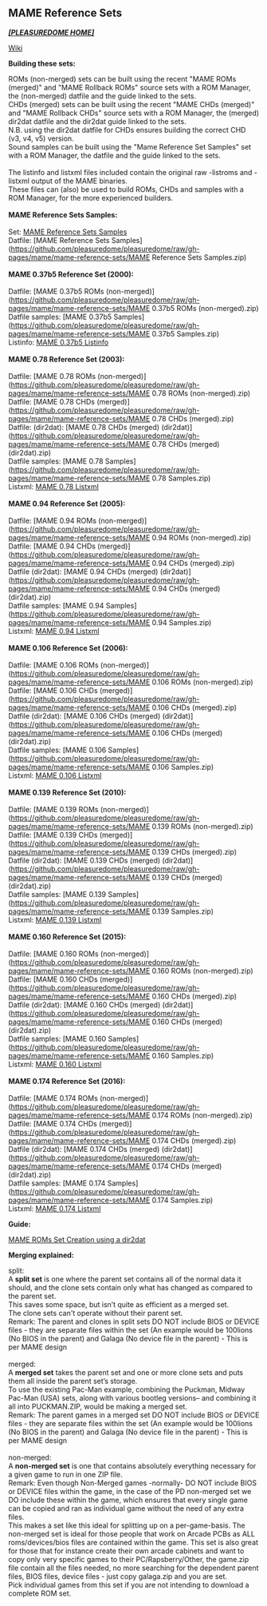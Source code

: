 ## MAME Reference Sets

<i><b>[[PLEASUREDOME HOME]](https://pleasuredome.github.io/pleasuredome/index.html)</b></i><br>

[Wiki](https://pleasuredome.miraheze.org/wiki/MAME_Reference_Sets)<br>
 
<b>Building these sets:</b>
 
ROMs (non-merged) sets can be built using the recent "MAME ROMs (merged)" and "MAME Rollback ROMs" source sets with a ROM Manager, the (non-merged) datfile and the guide linked to the sets.<br>
CHDs (merged) sets can be built using the recent "MAME CHDs (merged)" and "MAME Rollback CHDs" source sets with a ROM Manager, the (merged) dir2dat datfile and the dir2dat guide linked to the sets.<br>
N.B. using the dir2dat datfile for CHDs ensures building the correct CHD (v3, v4, v5) version.<br>
Sound samples can be built using the "Mame Reference Set Samples" set with a ROM Manager, the datfile and the guide linked to the sets.<br>
<br>
The listinfo and listxml files included contain the original raw -listroms and -listxml output of the MAME binaries.<br>
These files can (also) be used to build ROMs, CHDs and samples with a ROM Manager, for the more experienced builders.<br>
<br>
<b>MAME Reference Sets Samples:</b><br>
<br>
Set: [MAME Reference Sets Samples](magnet:?xt=urn:btih:e4a3ea844597ac713ad92790ec0965a2d87b3b4c&dn=MAME%20Reference%20Sets%20Samples&tr=udp%3a%2f%2ftracker.openbittorrent.com%3a80&tr=udp%3a%2f%2ftracker.opentrackr.org%3a1337%2fannounce)<br>
Datfile: [MAME Reference Sets Samples](https://github.com/pleasuredome/pleasuredome/raw/gh-pages/mame/mame-reference-sets/MAME Reference Sets Samples.zip)<br>
<br>
<b>MAME 0.37b5 Reference Set (2000):</b><br>
<br>
Datfile: [MAME 0.37b5 ROMs (non-merged)](https://github.com/pleasuredome/pleasuredome/raw/gh-pages/mame/mame-reference-sets/MAME 0.37b5 ROMs (non-merged).zip)<br>
Datfile samples: [MAME 0.37b5 Samples](https://github.com/pleasuredome/pleasuredome/raw/gh-pages/mame/mame-reference-sets/MAME 0.37b5 Samples.zip)<br>
Listinfo: [MAME 0.37b5 Listinfo](https://github.com/pleasuredome/pleasuredome/raw/gh-pages/mame/mame-reference-sets/mame_0.37b5_listinfo.zip)<br>
<br>
<b>MAME 0.78 Reference Set (2003):</b><br>
<br>
Datfile: [MAME 0.78 ROMs (non-merged)](https://github.com/pleasuredome/pleasuredome/raw/gh-pages/mame/mame-reference-sets/MAME 0.78 ROMs (non-merged).zip)<br>
Datfile: [MAME 0.78 CHDs (merged)](https://github.com/pleasuredome/pleasuredome/raw/gh-pages/mame/mame-reference-sets/MAME 0.78 CHDs (merged).zip)<br>
Datfile: (dir2dat): [MAME 0.78 CHDs (merged) (dir2dat)](https://github.com/pleasuredome/pleasuredome/raw/gh-pages/mame/mame-reference-sets/MAME 0.78 CHDs (merged) (dir2dat).zip)<br>
Datfile samples: [MAME 0.78 Samples](https://github.com/pleasuredome/pleasuredome/raw/gh-pages/mame/mame-reference-sets/MAME 0.78 Samples.zip)<br>
Listxml: [MAME 0.78 Listxml](https://github.com/pleasuredome/pleasuredome/raw/gh-pages/mame/mame-reference-sets/mame_0.78_listxml.zip)<br>
<br>
<b>MAME 0.94 Reference Set (2005):</b><br>
<br>
Datfile: [MAME 0.94 ROMs (non-merged)](https://github.com/pleasuredome/pleasuredome/raw/gh-pages/mame/mame-reference-sets/MAME 0.94 ROMs (non-merged).zip)<br>
Datfile: [MAME 0.94 CHDs (merged)](https://github.com/pleasuredome/pleasuredome/raw/gh-pages/mame/mame-reference-sets/MAME 0.94 CHDs (merged).zip)<br>
Datfile (dir2dat): [MAME 0.94 CHDs (merged) (dir2dat)](https://github.com/pleasuredome/pleasuredome/raw/gh-pages/mame/mame-reference-sets/MAME 0.94 CHDs (merged) (dir2dat).zip)<br>
Datfile samples: [MAME 0.94 Samples](https://github.com/pleasuredome/pleasuredome/raw/gh-pages/mame/mame-reference-sets/MAME 0.94 Samples.zip)<br>
Listxml: [MAME 0.94 Listxml](https://github.com/pleasuredome/pleasuredome/raw/gh-pages/mame/mame-reference-sets/mame_0.94_listxml.zip)<br>
<br>
<b>MAME 0.106 Reference Set (2006):</b><br>
<br>
Datfile: [MAME 0.106 ROMs (non-merged)](https://github.com/pleasuredome/pleasuredome/raw/gh-pages/mame/mame-reference-sets/MAME 0.106 ROMs (non-merged).zip)<br>
Datfile: [MAME 0.106 CHDs (merged)](https://github.com/pleasuredome/pleasuredome/raw/gh-pages/mame/mame-reference-sets/MAME 0.106 CHDs (merged).zip)<br>
Datfile (dir2dat): [MAME 0.106 CHDs (merged) (dir2dat)](https://github.com/pleasuredome/pleasuredome/raw/gh-pages/mame/mame-reference-sets/MAME 0.106 CHDs (merged) (dir2dat).zip)<br>
Datfile samples: [MAME 0.106 Samples](https://github.com/pleasuredome/pleasuredome/raw/gh-pages/mame/mame-reference-sets/MAME 0.106 Samples.zip)<br>
Listxml: [MAME 0.106 Listxml](https://github.com/pleasuredome/pleasuredome/raw/gh-pages/mame/mame-reference-sets/mame_0.106_listxml.zip)<br>
<br>
<b>MAME 0.139 Reference Set (2010):</b><br>
<br>
Datfile: [MAME 0.139 ROMs (non-merged)](https://github.com/pleasuredome/pleasuredome/raw/gh-pages/mame/mame-reference-sets/MAME 0.139 ROMs (non-merged).zip)<br>
Datfile: [MAME 0.139 CHDs (merged)](https://github.com/pleasuredome/pleasuredome/raw/gh-pages/mame/mame-reference-sets/MAME 0.139 CHDs (merged).zip)<br>
Datfile (dir2dat): [MAME 0.139 CHDs (merged) (dir2dat)](https://github.com/pleasuredome/pleasuredome/raw/gh-pages/mame/mame-reference-sets/MAME 0.139 CHDs (merged) (dir2dat).zip)<br>
Datfile samples: [MAME 0.139 Samples](https://github.com/pleasuredome/pleasuredome/raw/gh-pages/mame/mame-reference-sets/MAME 0.139 Samples.zip)<br>
Listxml: [MAME 0.139 Listxml](https://github.com/pleasuredome/pleasuredome/raw/gh-pages/mame/mame-reference-sets/mame_0.139_listxml.zip)<br>
<br>
<b>MAME 0.160 Reference Set (2015):</b><br>
<br>
Datfile: [MAME 0.160 ROMs (non-merged)](https://github.com/pleasuredome/pleasuredome/raw/gh-pages/mame/mame-reference-sets/MAME 0.160 ROMs (non-merged).zip)<br>
Datfile: [MAME 0.160 CHDs (merged)](https://github.com/pleasuredome/pleasuredome/raw/gh-pages/mame/mame-reference-sets/MAME 0.160 CHDs (merged).zip)<br>
Datfile (dir2dat): [MAME 0.160 CHDs (merged) (dir2dat)](https://github.com/pleasuredome/pleasuredome/raw/gh-pages/mame/mame-reference-sets/MAME 0.160 CHDs (merged) (dir2dat).zip)<br>
Datfile samples: [MAME 0.160 Samples](https://github.com/pleasuredome/pleasuredome/raw/gh-pages/mame/mame-reference-sets/MAME 0.160 Samples.zip)<br>
Listxml: [MAME 0.160 Listxml](https://github.com/pleasuredome/pleasuredome/raw/gh-pages/mame/mame-reference-sets/mame_0.160_listxml.zip)<br>
<br>
<b>MAME 0.174 Reference Set (2016):</b><br>
<br>
Datfile: [MAME 0.174 ROMs (non-merged)](https://github.com/pleasuredome/pleasuredome/raw/gh-pages/mame/mame-reference-sets/MAME 0.174 ROMs (non-merged).zip)<br>
Datfile: [MAME 0.174 CHDs (merged)](https://github.com/pleasuredome/pleasuredome/raw/gh-pages/mame/mame-reference-sets/MAME 0.174 CHDs (merged).zip)<br>
Datfile (dir2dat): [MAME 0.174 CHDs (merged) (dir2dat)](https://github.com/pleasuredome/pleasuredome/raw/gh-pages/mame/mame-reference-sets/MAME 0.174 CHDs (merged) (dir2dat).zip)<br>
Datfile samples: [MAME 0.174 Samples](https://github.com/pleasuredome/pleasuredome/raw/gh-pages/mame/mame-reference-sets/MAME 0.174 Samples.zip)<br>
Listxml: [MAME 0.174 Listxml](https://github.com/pleasuredome/pleasuredome/raw/gh-pages/mame/mame-reference-sets/mame_0.174_listxml.zip)<br>

<b>Guide:</b>

[MAME ROMs Set Creation using a dir2dat](https://pleasuredome.miraheze.org/wiki/MAME_ROMs_Set_Creation_using_a_dir2dat)<br>

<b>Merging explained:</b>

split:<br>
A <b>split set</b> is one where the parent set contains all of the normal data it should, and the clone sets contain only what has changed as compared to the parent set.<br>
This saves some space, but isn’t quite as efficient as a merged set.<br>
The clone sets can't operate without their parent set.<br>
Remark: The parent and clones in split sets DO NOT include BIOS or DEVICE files - they are separate files within the set (An example would be 100lions (No BIOS in the parent) and Galaga (No device file in the parent) - This is per MAME design<br>
<br>
merged:<br>
A <b>merged set</b> takes the parent set and one or more clone sets and puts them all inside the parent set’s storage.<br>
To use the existing Pac-Man example, combining the Puckman, Midway Pac-Man (USA) sets, along with various bootleg versions– and combining it all into PUCKMAN.ZIP, would be making a merged set.<br>
Remark: The parent games in a merged set DO NOT include BIOS or DEVICE files - they are separate files within the set (An example would be 100lions (No BIOS in the parent) and Galaga (No device file in the parent) - This is per MAME design<br>
<br>
non-merged:<br>
A <b>non-merged set</b> is one that contains absolutely everything necessary for a given game to run in one ZIP file.<br>
Remark: Even though Non-Merged games -normally- DO NOT include BIOS or DEVICE files within the game, in the case of the PD non-merged set we DO include these within the game, which ensures that every single game can be copied and ran as individual game without the need of any extra files.<br>
This makes a set like this ideal for splitting up on a per-game-basis.
The non-merged set is ideal for those people that work on Arcade PCBs as ALL roms/devices/bios files are contained within the game. This set is also great for those that for instance create their own arcade cabinets and want to copy only very specific games to their PC/Rapsberry/Other, the game.zip file contain all the files needed, no more searching for the dependent parent files, BIOS files, device files - just copy galaga.zip and you are set.<br>
Pick individual games from this set if you are not intending to download a complete ROM set.